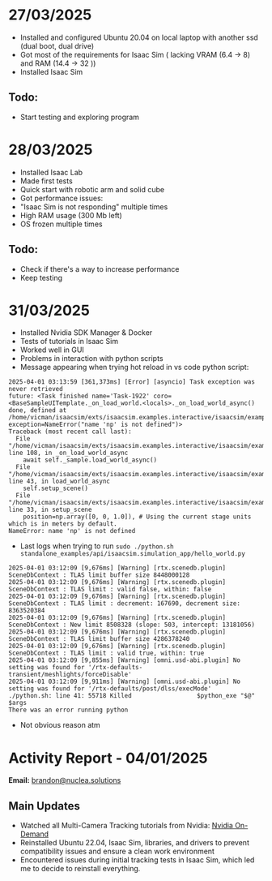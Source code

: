 # 27/03/2025
- Installed and configured Ubuntu 20.04 on local laptop with another ssd (dual boot, dual drive)
- Got most of the requirements for Isaac Sim ( lacking VRAM (6.4 -> 8) and RAM (14.4 -> 32 ))
- Installed Isaac Sim
## Todo: 
- Start testing and exploring program

# 28/03/2025
- Installed Isaac Lab
- Made first tests
- Quick start with robotic arm and solid cube
- Got performance issues:
- "Isaac Sim is not responding" multiple times
- High RAM usage (300 Mb left)
- OS frozen multiple times
## Todo: 
- Check if there's a way to increase performance
- Keep testing

# 31/03/2025
- Installed Nvidia SDK Manager & Docker
- Tests of tutorials in Isaac Sim
- Worked well in GUI
- Problems in interaction with python scripts
- Message appearing when trying hot reload in vs code python script: 
```
2025-04-01 03:13:59 [361,373ms] [Error] [asyncio] Task exception was never retrieved
future: <Task finished name='Task-1922' coro=<BaseSampleUITemplate._on_load_world.<locals>._on_load_world_async() done, defined at /home/vicman/isaacsim/exts/isaacsim.examples.interactive/isaacsim/examples/interactive/base_sample/base_sample_extension.py:107> exception=NameError("name 'np' is not defined")>
Traceback (most recent call last):
  File "/home/vicman/isaacsim/exts/isaacsim.examples.interactive/isaacsim/examples/interactive/base_sample/base_sample_extension.py", line 108, in _on_load_world_async
    await self._sample.load_world_async()
  File "/home/vicman/isaacsim/exts/isaacsim.examples.interactive/isaacsim/examples/interactive/base_sample/base_sample.py", line 43, in load_world_async
    self.setup_scene()
  File "/home/vicman/isaacsim/exts/isaacsim.examples.interactive/isaacsim/examples/interactive/hello_world/hello_world.py", line 33, in setup_scene
    position=np.array([0, 0, 1.0]), # Using the current stage units which is in meters by default.
NameError: name 'np' is not defined

```
- Last logs when trying to run ```sudo ./python.sh standalone_examples/api/isaacsim.simulation_app/hello_world.py```

```
2025-04-01 03:12:09 [9,676ms] [Warning] [rtx.scenedb.plugin] SceneDbContext : TLAS limit buffer size 8448000128
2025-04-01 03:12:09 [9,676ms] [Warning] [rtx.scenedb.plugin] SceneDbContext : TLAS limit : valid false, within: false
2025-04-01 03:12:09 [9,676ms] [Warning] [rtx.scenedb.plugin] SceneDbContext : TLAS limit : decrement: 167690, decrement size: 8363520384
2025-04-01 03:12:09 [9,676ms] [Warning] [rtx.scenedb.plugin] SceneDbContext : New limit 8508328 (slope: 503, intercept: 13181056)
2025-04-01 03:12:09 [9,676ms] [Warning] [rtx.scenedb.plugin] SceneDbContext : TLAS limit buffer size 4286378240
2025-04-01 03:12:09 [9,676ms] [Warning] [rtx.scenedb.plugin] SceneDbContext : TLAS limit : valid true, within: true
2025-04-01 03:12:09 [9,855ms] [Warning] [omni.usd-abi.plugin] No setting was found for '/rtx-defaults-transient/meshlights/forceDisable'
2025-04-01 03:12:09 [9,911ms] [Warning] [omni.usd-abi.plugin] No setting was found for '/rtx-defaults/post/dlss/execMode'
./python.sh: line 41: 55718 Killed                  $python_exe "$@" $args
There was an error running python
```
- Not obvious reason atm

# Activity Report - 04/01/2025

**Email:** brandon@nuclea.solutions

## Main Updates
- Watched all Multi-Camera Tracking tutorials from Nvidia: [Nvidia On-Demand](https://www.nvidia.com/en-us/on-demand/playlist/playList-62b777fa-766f-4773-8ae4-a70e564d7848/)
- Reinstalled Ubuntu 22.04, Isaac Sim, libraries, and drivers to prevent compatibility issues and ensure a clean work environment
- Encountered issues during initial tracking tests in Isaac Sim, which led me to decide to reinstall everything.
